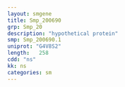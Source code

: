 ```yaml
---
layout: smgene
title: Smp_200690
grp: Smp_20
description: "hypothetical protein"
smp: Smp_200690.1
uniprot: "G4V8S2"
length:   258
cdd: "ns"
kk: ns
categories: sm
---
```

